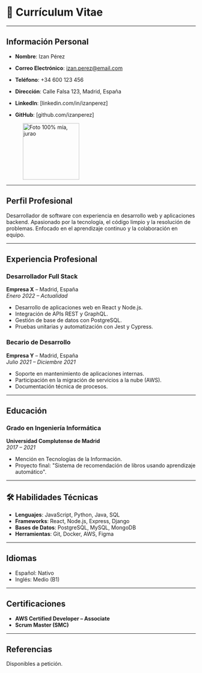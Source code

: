# 📄 Currículum Vitae

---

##  Información Personal

- **Nombre**: Izan Pérez  
- **Correo Electrónico**: izan.perez@email.com  
- **Teléfono**: +34 600 123 456  
- **Dirección**: Calle Falsa 123, Madrid, España  
- **LinkedIn**: [linkedin.com/in/izanperez]
- **GitHub**: [github.com/izanperez]

  <img src="https://www.google.com/url?sa=i&url=https%3A%2F%2Fwww.freepik.es%2Ffotos%2Fhombre&psig=AOvVaw1NsLxTrbKZVV9H9pKYn1pd&ust=1749195119714000&source=images&cd=vfe&opi=89978449&ved=0CBQQjRxqFwoTCOjt-9_h2Y0DFQAAAAAdAAAAABAL"  alt="Foto 100% mía, jurao" style="float; width: 150px; height: auto; margin-left: 20px;"/>

---

##  Perfil Profesional

Desarrollador de software con experiencia en desarrollo web y aplicaciones backend. Apasionado por la tecnología, el código limpio y la resolución de problemas. Enfocado en el aprendizaje continuo y la colaboración en equipo.

---

##  Experiencia Profesional

### **Desarrollador Full Stack**  
**Empresa X** – Madrid, España  
_Enero 2022 – Actualidad_  
- Desarrollo de aplicaciones web en React y Node.js.  
- Integración de APIs REST y GraphQL.  
- Gestión de base de datos con PostgreSQL.  
- Pruebas unitarias y automatización con Jest y Cypress.

### **Becario de Desarrollo**  
**Empresa Y** – Madrid, España  
_Julio 2021 – Diciembre 2021_  
- Soporte en mantenimiento de aplicaciones internas.  
- Participación en la migración de servicios a la nube (AWS).  
- Documentación técnica de procesos.

---

##  Educación

### **Grado en Ingeniería Informática**  
**Universidad Complutense de Madrid**  
_2017 – 2021_

- Mención en Tecnologías de la Información.  
- Proyecto final: "Sistema de recomendación de libros usando aprendizaje automático".

---

## 🛠 Habilidades Técnicas

- **Lenguajes**: JavaScript, Python, Java, SQL  
- **Frameworks**: React, Node.js, Express, Django  
- **Bases de Datos**: PostgreSQL, MySQL, MongoDB  
- **Herramientas**: Git, Docker, AWS, Figma

---

##  Idiomas

- Español: Nativo  
- Inglés: Medio (B1)  

---

##  Certificaciones

- **AWS Certified Developer – Associate**  
- **Scrum Master (SMC)**  

---

##  Referencias

Disponibles a petición.
